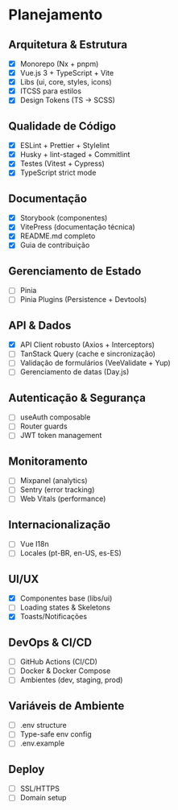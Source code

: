 # Planejamento

## Arquitetura & Estrutura

- [x] Monorepo (Nx + pnpm)
- [x] Vue.js 3 + TypeScript + Vite
- [x] Libs (ui, core, styles, icons)
- [x] ITCSS para estilos
- [x] Design Tokens (TS → SCSS)

## Qualidade de Código

- [x] ESLint + Prettier + Stylelint
- [x] Husky + lint-staged + Commitlint
- [x] Testes (Vitest + Cypress)
- [x] TypeScript strict mode

## Documentação

- [x] Storybook (componentes)
- [x] VitePress (documentação técnica)
- [x] README.md completo
- [x] Guia de contribuição

## Gerenciamento de Estado

- [ ] Pinia
- [ ] Pinia Plugins (Persistence + Devtools)

## API & Dados

- [x] API Client robusto (Axios + Interceptors)
- [ ] TanStack Query (cache e sincronização)
- [ ] Validação de formulários (VeeValidate + Yup)
- [ ] Gerenciamento de datas (Day.js)

## Autenticação & Segurança

- [ ] useAuth composable
- [ ] Router guards
- [ ] JWT token management

## Monitoramento

- [ ] Mixpanel (analytics)
- [ ] Sentry (error tracking)
- [ ] Web Vitals (performance)

## Internacionalização

- [ ] Vue I18n
- [ ] Locales (pt-BR, en-US, es-ES)

## UI/UX

- [x] Componentes base (libs/ui)
- [ ] Loading states & Skeletons
- [x] Toasts/Notificações

## DevOps & CI/CD

- [ ] GitHub Actions (CI/CD)
- [ ] Docker & Docker Compose
- [ ] Ambientes (dev, staging, prod)

## Variáveis de Ambiente

- [ ] .env structure
- [ ] Type-safe env config
- [ ] .env.example

## Deploy

- [ ] SSL/HTTPS
- [ ] Domain setup
